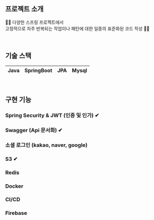 
## 프로젝트 소개
🤷‍♀️ 다양한 스프링 프로젝트에서 <br>
고정적으로 자주 반복되는 작업이나 패턴에 대한 일종의 표준화된 코드 작성 🤷‍♀️
<p align="justify">

</p>

<br>

## 기술 스택

| Java | SpringBoot |  JPA   |  Mysql   |
| :--------: | :--------: | :------: | :-----: |
<br>

## 구현 기능

### Spring Security & JWT (인증 및 인가) ✔

### Swagger (Api 문서화) ✔

### 소셜 로그인 (kakao, naver, google)

### S3 ✔

### Redis

### Docker

### CI/CD

### Firebase

<br>
